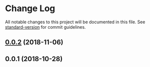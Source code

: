 # Change Log

All notable changes to this project will be documented in this file. See [standard-version](https://github.com/conventional-changelog/standard-version) for commit guidelines.

<a name="0.0.2"></a>
## [0.0.2](https://github.com/trondpet/hyperdrive-helpers/compare/v0.0.1...v0.0.2) (2018-11-06)



<a name="0.0.1"></a>
## 0.0.1 (2018-10-28)
